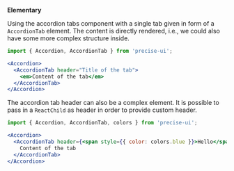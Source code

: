 **Elementary**

Using the accordion tabs component with a single tab given in form of a `AccordionTab` element. The content is directly rendered, i.e., we could also have some more complex structure inside.

```jsx
import { Accordion, AccordionTab } from 'precise-ui';

<Accordion>
  <AccordionTab header="Title of the tab">
    <em>Content of the tab</em>
  </AccordionTab>
</Accordion>
```

The accordion tab header can also be a complex element. It is possible to pass in a `ReactChild` as header in order to provide custom header.

```jsx
import { Accordion, AccordionTab, colors } from 'precise-ui';

<Accordion>
  <AccordionTab header={<span style={{ color: colors.blue }}>Hello</span>}>
    Content of the tab
  </AccordionTab>
</Accordion>
```
